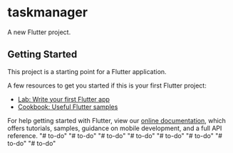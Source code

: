 # taskmanager

A new Flutter project.

## Getting Started

This project is a starting point for a Flutter application.

A few resources to get you started if this is your first Flutter project:

- [Lab: Write your first Flutter app](https://flutter.dev/docs/get-started/codelab)
- [Cookbook: Useful Flutter samples](https://flutter.dev/docs/cookbook)

For help getting started with Flutter, view our
[online documentation](https://flutter.dev/docs), which offers tutorials,
samples, guidance on mobile development, and a full API reference.
"# to-do" 
"# to-do" 
"# to-do" 
"# to-do" 
"# to-do" 
"# to-do" 
"# to-do" 
"# to-do" 
